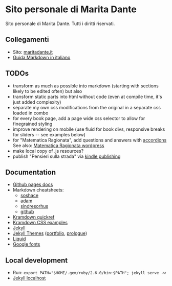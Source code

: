 # Sito personale di Marita Dante

Sito personale di Marita Dante.
Tutti i diritti riservati.

## Collegamenti

* Sito: [maritadante.it](https://maritadante.it/)
* [Guida Markdown in italiano](https://informaticabrutta.it/markdown-guida/)

## TODOs

* transform as much as possible into markdown (starting with sections likely to be edited often) but also
* transform static parts into html without code (even at compile time, it's just added complexity)
* separate my own css modifications from the original in a separate css loaded in combo
* for every book page, add a page wide css selector to allow for finegrained styling
* improve rendering on mobile (use fluid for book divs, responsive breaks for sliders -- see examples below)
* for "Matematica Ragionata", add questions and answers with [accordions](https://raw.githubusercontent.com/cesium/codeweek15/gh-pages/_posts/2000-01-02-activities.md) See also: [Matematica Ragionata wordpress](https://matematicaragionata.wordpress.com/curriculum)
* make local copy of .js resources?
* publish "Pensieri sulla strada" via [kindle publishing](https://kdp.amazon.com/en_US/help/topic/G202172740)

## Documentation

* [Github pages docs](https://help.github.com/en/github/working-with-github-pages)
* Markdown cheatsheets:
	* [soshace](https://dev.to/soshace/markdown-cheat-sheet-definitive-guide-to-markdown-markdown-resources-n15)
	* [adam](https://github.com/adam-p/markdown-here/wiki/Markdown-Cheatsheet)
	* [sindresorhus](https://sindresorhus.com/github-markdown-css/)
	* [github](https://guides.github.com/features/mastering-markdown/)
* [Kramdown quickref](https://kramdown.gettalong.org/quickref.html)
* [Kramdown CSS examples](https://digitaldrummerj.me/styling-jekyll-markdown/)
* [Jekyll](https://jekyllrb.com/)
* [Jekyll Themes](http://jekyllthemes.org) ([portfolio](http://bogoli.github.io/-folio/), [prologue](https://chrisbobbe.github.io/jekyll-theme-prologue))
* [Liquid](https://shopify.github.io/liquid/)
* [Google fonts](https://fonts.google.com/)

## Local development

* Run: ```export PATH="$HOME/.gem/ruby/2.6.0/bin:$PATH"; jekyll serve -w```
* [Jekyll localhost](http://localhost:4000/)
